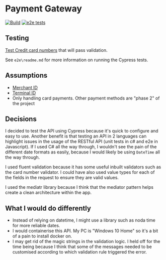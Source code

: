 # Payment Gateway
[![Build](https://github.com/eloisetaylor5693/payment-gateway/actions/workflows/build.yml/badge.svg)](https://github.com/eloisetaylor5693/payment-gateway/actions/workflows/build.yml) [![e2e tests](https://github.com/eloisetaylor5693/payment-gateway/actions/workflows/run-e2e-tests.yml/badge.svg)](https://github.com/eloisetaylor5693/payment-gateway/actions/workflows/run-e2e-tests.yml)

## Testing
[Test Credit card numbers](https://www.paypalobjects.com/en_AU/vhelp/paypalmanager_help/credit_card_numbers.htm) that will pass validation.

See `e2e\readme.md` for more information on running the Cypress tests.

## Assumptions

- [Merchant ID](https://tidalcommerce.com/learn/merchant-id-number)
- [Terminal ID](https://www.opayo.co.uk/support/28/36/terminal-id-s)
- Only handling card payments. Other payment methods are "phase 2" of the project

## Decisions

I decided to test the API using Cypress because it's quick to configure and easy to use.  Another benefit is that testing an API in 2 languages can highlight issues in the usage of the RESTful API (unit tests in c# and e2e in Javascript).  If I used C# all the way through, I wouldn't see the pain of the different date formats as easily, because I would likely be using `DateTime` all the way through.  

I used fluent validation because it has some useful inbuilt validators such as the card number validator.  I could have also used value types for each of the fields in the request to ensure they are valid values.

I used the mediatr library because I think that the mediator pattern helps create a clean architecture within the app.

## What I would do differently

- Instead of relying on datetime, I might use a library such as noda time for more reliable dates.      
- I would containerise this API.  My PC is "Windows 10 Home" so it's a bit of a pain to install docker on. 
- I may get rid of the magic strings in the validation logic.  I held off for the time being because I think that some of the messages needed to be customised according to which validation rule triggered the error.